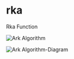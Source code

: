# rka
Rka Function

![Ark Algorithm](https://user-images.githubusercontent.com/50463093/167319585-d33c66c1-54a9-4d7e-938b-bbc4cb364d3b.png)

![Ark Algorithm-Diagram](https://user-images.githubusercontent.com/50463093/167319629-aec84ca9-2aaf-4441-b5c9-010ff2d9ea62.png)
